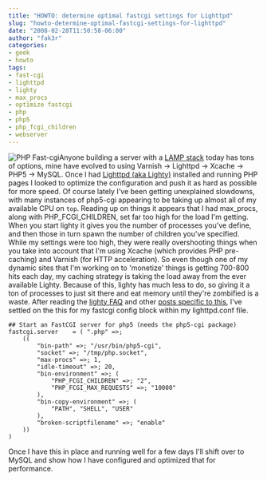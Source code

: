 ```yaml
---
title: "HOWTO: determine optimal fastcgi settings for Lighttpd"
slug: "howto-determine-optimal-fastcgi-settings-for-lighttpd"
date: "2008-02-28T11:50:58-06:00"
author: "fak3r"
categories:
- geek
- howto
tags:
- fast-cgi
- lighttpd
- lighty
- max_procs
- optimize fastcgi
- php
- php5
- php_fcgi_children
- webserver
---
```


![PHP Fast-cgi](http://www.fak3r.com/wp-content/uploads/2008/02/php-fastcgi.thumbnail.png)Anyone building a server with a [LAMP stack](http://en.wikipedia.org/wiki/LAMP_(software_bundle)) today has tons of options, mine have evolved to using Varnish -> Lighttpd -> Xcache -> PHP5 -> MySQL.  Once I had [Lighttpd (aka Lighty)](http://www.fak3r.com/?s=lighttpd) installed and running PHP pages I looked to optimize the configuration and push it as hard as possible for more speed.  Of course lately I've been getting unexplained slowdowns, with many instances of php5-cgi appearing to be taking up almost all of my available CPU on `top`.  Reading up on things it appears that I had max_procs, along with PHP_FCGI_CHILDREN, set far too high for the load I'm getting. When you start lighty it gives you the number of processes you've define, and then those in turn spawn the number of children you've specified.  While my settings were too high, they were really overshooting things when you take into account that I'm using Xcache (which provides PHP pre-caching) and Varnish (for HTTP acceleration).  So even though one of my dynamic sites that I'm working on to 'monetize' things is getting 700-800 hits each day, my caching strategy is taking the load away from the ever available Lighty.  Because of this, lighty has much less to do, so giving it a ton of processes to just sit there and eat memory until they're zombified is a waste.  After reading the [lighty FAQ](http://trac.lighttpd.net/trac/wiki/FrequentlyAskedQuestions#HowmanyphpCGIprocesseswilllighttpdspawn%3Cbr%3E%3C/a%3E) and other [posts specific to this](http://www.fak3r.com/wp-admin/%3Cbr%3E%3C/a%3Ehttp://www.nokarma.de/2007/1/22/ubuntu-lighttpd-and-php5-cgi), I've settled on the this for my fastcgi config block within my lighttpd.conf file.<!-- more -->

    
    ## Start an FastCGI server for php5 (needs the php5-cgi package)
    fastcgi.server    = ( ".php" =>;
        ((
            "bin-path" =>; "/usr/bin/php5-cgi",
            "socket" =>; "/tmp/php.socket",
            "max-procs" =>; 1,
            "idle-timeout" =>; 20,
            "bin-environment" =>; (
                "PHP_FCGI_CHILDREN" =>; "2",
                "PHP_FCGI_MAX_REQUESTS" =>; "10000"
            ),
            "bin-copy-environment" =>; (
                "PATH", "SHELL", "USER"
            ),
            "broken-scriptfilename" =>; "enable"
        ))
    )


Once I have this in place and running well for a few days I'll shift over to MySQL and show how I have configured and optimized that for performance.
